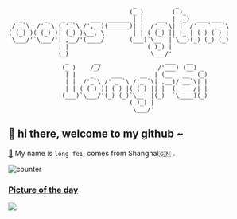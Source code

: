 ```
                                   _           _              
                                  (_ )        ( )_            
   _      _    _ _     ___  ______ | |    __  | ,_)  ___ ___  
 /'_`\  /'_`\ ( '_`\ /',__)(______)| |  /'_ `\| |  /' _ ` _ `\
( (_) )( (_) )| (_) )\__, \        | | ( (_) || |_ | ( ) ( ) |
`\___/'`\___/'| ,__/'(____/       (___)`\__  |`\__)(_) (_) (_)
              | |                      ( )_) |                
              (_)                       \___/'                
                _       __                  ___   __            
               (_ )    /_/                /'___) (__) _       
                | |    _     ___     __  | (__   __  (_)      
                | |  /'_`\ /' _ `\ /'_ `\| ,__)/'__`\| |      
                | | ( (_) )| ( ) |( (_) || |  (  ___/| |      
               (___)`\___/'(_) (_)`\__  |(_)  `\____)(_)      
                                  ( )_) |                     
                                   \___/'   

```

## 👋   hi there, welcome to my github ~ 

[👾](https://longfeis.me/) My name is `lóng fēi`, comes from Shanghai🇨🇳 . 

![counter](https://komarev.com/ghpvc/?username=oops-lgtm&color=blueviolet&label=PROFILE+VIEWS)


### [Picture of the day](https://en.wikipedia.org/wiki/Wikipedia:Picture_of_the_day)


![](https://upload.wikimedia.org/wikipedia/commons/thumb/8/89/%C3%89mile_Bayard_-_Beaumarchais_-_B%C3%A9g%C3%A9arss_in_La_m%C3%A8re_coupable%2C_1876.jpg/600px-%C3%89mile_Bayard_-_Beaumarchais_-_B%C3%A9g%C3%A9arss_in_La_m%C3%A8re_coupable%2C_1876.jpg)